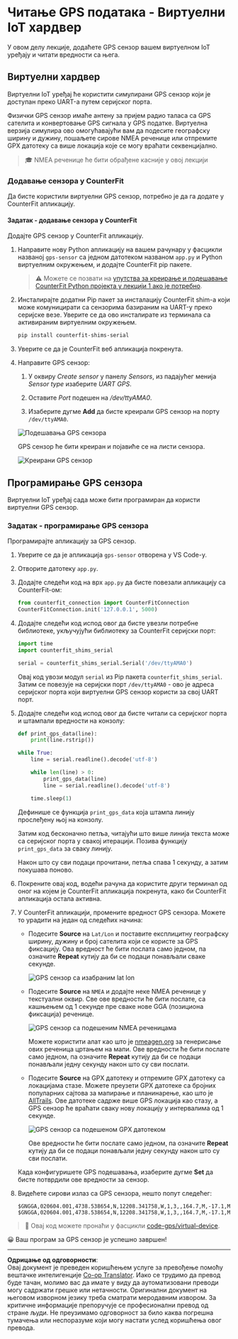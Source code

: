 <!--
CO_OP_TRANSLATOR_METADATA:
{
  "original_hash": "64f18a8f8aaa1fef5e7320e0992d8b3a",
  "translation_date": "2025-08-28T13:19:41+00:00",
  "source_file": "3-transport/lessons/1-location-tracking/virtual-device-gps-sensor.md",
  "language_code": "sr"
}
-->
# Читање GPS података - Виртуелни IoT хардвер

У овом делу лекције, додаћете GPS сензор вашем виртуелном IoT уређају и читати вредности са њега.

## Виртуелни хардвер

Виртуелни IoT уређај ће користити симулирани GPS сензор који је доступан преко UART-а путем серијског порта.

Физички GPS сензор имаће антену за пријем радио таласа са GPS сателита и конвертовање GPS сигнала у GPS податке. Виртуелна верзија симулира ово омогућавајући вам да подесите географску ширину и дужину, пошаљете сирове NMEA реченице или отпремите GPX датотеку са више локација које се могу враћати секвенцијално.

> 🎓 NMEA реченице ће бити обрађене касније у овој лекцији

### Додавање сензора у CounterFit

Да бисте користили виртуелни GPS сензор, потребно је да га додате у CounterFit апликацију.

#### Задатак - додавање сензора у CounterFit

Додајте GPS сензор у CounterFit апликацију.

1. Направите нову Python апликацију на вашем рачунару у фасцикли названој `gps-sensor` са једном датотеком названом `app.py` и Python виртуелним окружењем, и додајте CounterFit pip пакете.

    > ⚠️ Можете се позвати на [упутства за креирање и подешавање CounterFit Python пројекта у лекцији 1 ако је потребно](../../../1-getting-started/lessons/1-introduction-to-iot/virtual-device.md).

1. Инсталирајте додатни Pip пакет за инсталацију CounterFit shim-а који може комуницирати са сензорима базираним на UART-у преко серијске везе. Уверите се да ово инсталирате из терминала са активираним виртуелним окружењем.

    ```sh
    pip install counterfit-shims-serial
    ```

1. Уверите се да је CounterFit веб апликација покренута.

1. Направите GPS сензор:

    1. У оквиру *Create sensor* у панелу *Sensors*, из падајућег менија *Sensor type* изаберите *UART GPS*.

    1. Оставите *Port* подешен на */dev/ttyAMA0*.

    1. Изаберите дугме **Add** да бисте креирали GPS сензор на порту `/dev/ttyAMA0`.

    ![Подешавања GPS сензора](../../../../../translated_images/counterfit-create-gps-sensor.6385dc9357d85ad1d47b4abb2525e7651fd498917d25eefc5a72feab09eedc70.sr.png)

    GPS сензор ће бити креиран и појавиће се на листи сензора.

    ![Креирани GPS сензор](../../../../../translated_images/counterfit-gps-sensor.3fbb15af0a5367566f2f11324ef5a6f30861cdf2b497071a5e002b7aa473550e.sr.png)

## Програмирање GPS сензора

Виртуелни IoT уређај сада може бити програмиран да користи виртуелни GPS сензор.

### Задатак - програмирање GPS сензора

Програмирајте апликацију за GPS сензор.

1. Уверите се да је апликација `gps-sensor` отворена у VS Code-у.

1. Отворите датотеку `app.py`.

1. Додајте следећи код на врх `app.py` да бисте повезали апликацију са CounterFit-ом:

    ```python
    from counterfit_connection import CounterFitConnection
    CounterFitConnection.init('127.0.0.1', 5000)
    ```

1. Додајте следећи код испод овог да бисте увезли потребне библиотеке, укључујући библиотеку за CounterFit серијски порт:

    ```python
    import time
    import counterfit_shims_serial
    
    serial = counterfit_shims_serial.Serial('/dev/ttyAMA0')
    ```

    Овај код увози модул `serial` из Pip пакета `counterfit_shims_serial`. Затим се повезује на серијски порт `/dev/ttyAMA0` - ово је адреса серијског порта који виртуелни GPS сензор користи за свој UART порт.

1. Додајте следећи код испод овог да бисте читали са серијског порта и штампали вредности на конзолу:

    ```python
    def print_gps_data(line):
        print(line.rstrip())
    
    while True:
        line = serial.readline().decode('utf-8')
    
        while len(line) > 0:
            print_gps_data(line)
            line = serial.readline().decode('utf-8')
    
        time.sleep(1)
    ```

    Дефинише се функција `print_gps_data` која штампа линију прослеђену њој на конзолу.

    Затим код бесконачно петља, читајући што више линија текста може са серијског порта у свакој итерацији. Позива функцију `print_gps_data` за сваку линију.

    Након што су сви подаци прочитани, петља спава 1 секунду, а затим покушава поново.

1. Покрените овај код, водећи рачуна да користите други терминал од оног на којем је CounterFit апликација покренута, како би CounterFit апликација остала активна.

1. У CounterFit апликацији, промените вредност GPS сензора. Можете то урадити на један од следећих начина:

    * Подесите **Source** на `Lat/Lon` и поставите експлицитну географску ширину, дужину и број сателита који се користе за GPS фиксацију. Ова вредност ће бити послата само једном, па означите **Repeat** кутију да би се подаци понављали сваке секунде.

      ![GPS сензор са изабраним lat lon](../../../../../translated_images/counterfit-gps-sensor-latlon.008c867d75464fbe7f84107cc57040df565ac07cb57d2f21db37d087d470197d.sr.png)

    * Подесите **Source** на `NMEA` и додајте неке NMEA реченице у текстуални оквир. Све ове вредности ће бити послате, са кашњењем од 1 секунде пре сваке нове GGA (позициона фиксација) реченице.

      ![GPS сензор са подешеним NMEA реченицама](../../../../../translated_images/counterfit-gps-sensor-nmea.c62eea442171e17e19528b051b104cfcecdc9cd18db7bc72920f29821ae63f73.sr.png)

      Можете користити алат као што је [nmeagen.org](https://www.nmeagen.org) за генерисање ових реченица цртањем на мапи. Ове вредности ће бити послате само једном, па означите **Repeat** кутију да би се подаци понављали једну секунду након што су сви послати.

    * Подесите **Source** на GPX датотеку и отпремите GPX датотеку са локацијама стазе. Можете преузети GPX датотеке са бројних популарних сајтова за мапирање и планинарење, као што је [AllTrails](https://www.alltrails.com/). Ове датотеке садрже више GPS локација као стазу, а GPS сензор ће враћати сваку нову локацију у интервалима од 1 секунде.

      ![GPS сензор са подешеном GPX датотеком](../../../../../translated_images/counterfit-gps-sensor-gpxfile.8310b063ce8a425ccc8ebeec8306aeac5e8e55207f007d52c6e1194432a70cd9.sr.png)

      Ове вредности ће бити послате само једном, па означите **Repeat** кутију да би се подаци понављали једну секунду након што су сви послати.

    Када конфигуришете GPS подешавања, изаберите дугме **Set** да бисте потврдили ове вредности за сензор.

1. Видећете сирови излаз са GPS сензора, нешто попут следећег:

    ```output
    $GNGGA,020604.001,4738.538654,N,12208.341758,W,1,3,,164.7,M,-17.1,M,,*67
    $GNGGA,020604.001,4738.538654,N,12208.341758,W,1,3,,164.7,M,-17.1,M,,*67
    ```

> 💁 Овај код можете пронаћи у фасцикли [code-gps/virtual-device](../../../../../3-transport/lessons/1-location-tracking/code-gps/virtual-device).

😀 Ваш програм за GPS сензор је успешно завршен!

---

**Одрицање од одговорности**:  
Овај документ је преведен коришћењем услуге за превођење помоћу вештачке интелигенције [Co-op Translator](https://github.com/Azure/co-op-translator). Иако се трудимо да превод буде тачан, молимо вас да имате у виду да аутоматизовани преводи могу садржати грешке или нетачности. Оригинални документ на његовом изворном језику треба сматрати меродавним извором. За критичне информације препоручује се професионални превод од стране људи. Не преузимамо одговорност за било каква погрешна тумачења или неспоразуме који могу настати услед коришћења овог превода.